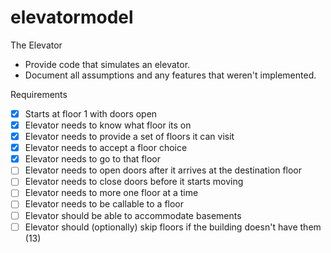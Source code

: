 # elevatormodel

The Elevator
* Provide code that simulates an elevator.
* Document all assumptions and any features that weren't implemented.

Requirements
- [x] Starts at floor 1 with doors open
- [x] Elevator needs to know what floor its on
- [x] Elevator needs to provide a set of floors it can visit
- [x] Elevator needs to accept a floor choice
- [x] Elevator needs to go to that floor
- [ ] Elevator needs to open doors after it arrives at the destination floor
- [ ] Elevator needs to close doors before it starts moving
- [ ] Elevator needs to more one floor at a time
- [ ] Elevator needs to be callable to a floor
- [ ] Elevator should be able to accommodate basements
- [ ] Elevator should (optionally) skip floors if the building doesn't have them (13)